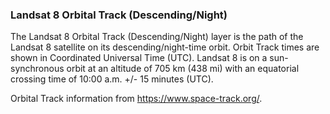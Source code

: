 ### Landsat 8 Orbital Track (Descending/Night)
The Landsat 8 Orbital Track (Descending/Night) layer is the path of the Landsat 8 satellite on its descending/night-time orbit. Orbit Track times are shown in Coordinated Universal Time (UTC). Landsat 8 is on a sun-synchronous orbit at an altitude of 705 km (438 mi) with an equatorial crossing time of 10:00 a.m. +/- 15 minutes (UTC).

Orbital Track information from <https://www.space-track.org/>.
